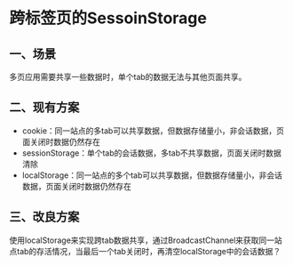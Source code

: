 # 跨标签页的SessoinStorage

## 一、场景
多页应用需要共享一些数据时，单个tab的数据无法与其他页面共享。

## 二、现有方案
- cookie：同一站点的多tab可以共享数据，但数据存储量小，非会话数据，页面关闭时数据仍然存在
- sessionStorage：单个tab的会话数据，多tab不共享数据，页面关闭时数据清除
- localStorage：同一站点的多个tab可以共享数据，但数据存储量小，非会话数据，页面关闭时数据仍然存在

## 三、改良方案
使用localStorage来实现跨tab数据共享，通过BroadcastChannel来获取同一站点tab的存活情况，当最后一个tab关闭时，再清空localStorage中的会话数据？
